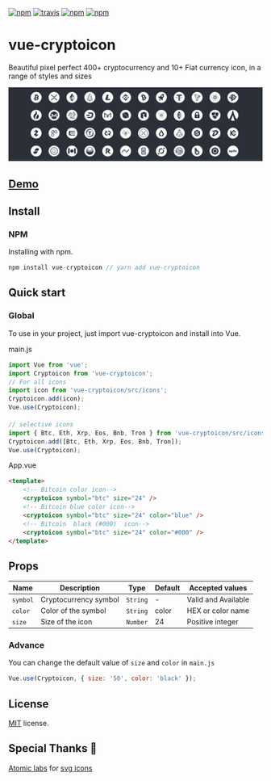 [![npm](https://img.shields.io/npm/v/vue-cryptoicon.svg)](https://www.npmjs.com/package/vue-cryptoicon)    [![travis](https://img.shields.io/travis/man15h/vue-cryptoicon.svg)](https://www.npmjs.com/package/vue-cryptoicon) [![npm](https://img.shields.io/npm/dw/vue-cryptoicon.svg)](https://www.npmjs.com/package/vue-cryptoicon) [![npm](https://img.shields.io/npm/l/vue-cryptoicon.svg)](https://github.com/man15h/vue-cryptoicon/blob/master/LICENSE)


# vue-cryptoicon

Beautiful pixel perfect 400+ cryptocurrency and 10+ Fiat currency icon, in a range of styles and sizes

![Vue-Cryptoicon](public/cryptoicons.png)


## [Demo](https://vue-cryptoicon.netlify.com/)


## Install

### NPM

Installing with npm.

```js
npm install vue-cryptoicon // yarn add vue-cryptoicon
```

## Quick start

### Global

To use in your project, just import vue-cryptoicon and install into Vue.

main.js

```js
import Vue from 'vue';
import Cryptoicon from 'vue-cryptoicon';
// For all icons
import icon from 'vue-cryptoicon/src/icons';
Cryptoicon.add(icon);
Vue.use(Cryptoicon);

// selective icons 
import { Btc, Eth, Xrp, Eos, Bnb, Tron } from 'vue-cryptoicon/src/icons';
Cryptoicon.add([Btc, Eth, Xrp, Eos, Bnb, Tron]);
Vue.use(Cryptoicon);


```

App.vue

```html
<template>
    <!-- Bitcoin color icon-->
    <cryptoicon symbol="btc" size="24" />  
    <!-- Bitcoin blue color icon-->
    <cryptoicon symbol="btc" size="24" color="blue" />
    <!-- Bitcoin  black (#000)  icon-->
    <cryptoicon symbol="btc" size="24" color="#000" />
</template>
```

## Props

| Name          | Description          | Type         | Default        | Accepted values          |
| ------------- | -------------------- | ------------ | -------------- | ------------------------ |
| `symbol`      | Cryptocurrency symbol| `String`     | -              | Valid and Available      |
| `color`       | Color of the symbol  | `String`     | color          | HEX or color name        |
| `size`        | Size of the icon     | `Number`     | 24             | Positive integer         |

### Advance

You can change the default value of `size` and `color` in `main.js`

```js
Vue.use(Cryptoicon, { size: '50', color: 'black' });
```


## License

[MIT](LICENSE) license.

## Special Thanks 👏

[Atomic labs]('https://github.com/atomiclabs') for [svg icons](https://github.com/atomiclabs/cryptocurrency-icons/)